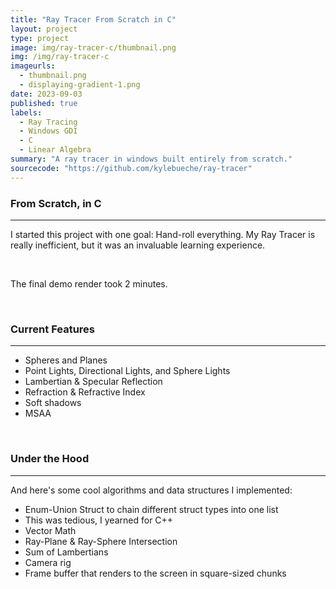 ```yaml
---
title: "Ray Tracer From Scratch in C"
layout: project
type: project
image: img/ray-tracer-c/thumbnail.png
img: /img/ray-tracer-c
imageurls:
  - thumbnail.png
  - displaying-gradient-1.png
date: 2023-09-03
published: true
labels:
  - Ray Tracing
  - Windows GDI
  - C
  - Linear Algebra
summary: "A ray tracer in windows built entirely from scratch."
sourcecode: "https://github.com/kylebueche/ray-tracer"
---
```


### From Scratch, in C

<hr>

I started this project with one goal: Hand-roll everything. My Ray Tracer is really inefficient, but it was an invaluable learning experience.

<br>

The final demo render took 2 minutes.

<br>

### Current Features

<hr>

- Spheres and Planes
- Point Lights, Directional Lights, and Sphere Lights
- Lambertian & Specular Reflection
- Refraction & Refractive Index
- Soft shadows
- MSAA

<br>

### Under the Hood

<hr>

And here's some cool algorithms and data structures I implemented:
- Enum-Union Struct to chain different struct types into one list
 - This was tedious, I yearned for C++
- Vector Math
- Ray-Plane & Ray-Sphere Intersection
- Sum of Lambertians
- Camera rig
- Frame buffer that renders to the screen in square-sized chunks
